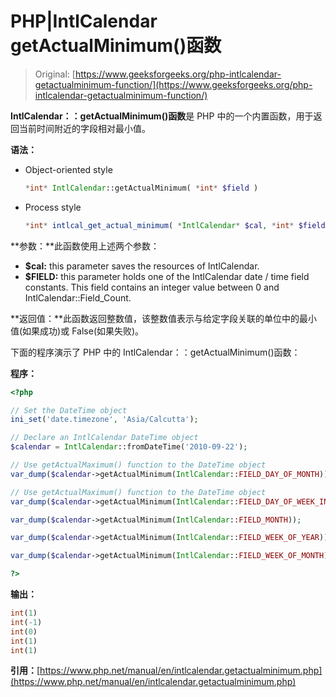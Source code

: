 # PHP|IntlCalendar getActualMinimum()函数

> Original: [https://www.geeksforgeeks.org/php-intlcalendar-getactualminimum-function/](https://www.geeksforgeeks.org/php-intlcalendar-getactualminimum-function/)

**IntlCalendar：：getActualMinimum()函数**是 PHP 中的一个内置函数，用于返回当前时间附近的字段相对最小值。

**语法：**

*   Object-oriented style

    ```php
    *int* IntlCalendar::getActualMinimum( *int* $field )
    ```

*   Process style

    ```php
    *int* intlcal_get_actual_minimum( *IntlCalendar* $cal, *int* $field )
    ```

**参数：**此函数使用上述两个参数：

*   **$cal:** this parameter saves the resources of IntlCalendar.
*   **$FIELD:** this parameter holds one of the IntlCalendar date / time field constants. This field contains an integer value between 0 and IntlCalendar::Field_Count.

**返回值：**此函数返回整数值，该整数值表示与给定字段关联的单位中的最小值(如果成功)或 False(如果失败)。

下面的程序演示了 PHP 中的 IntlCalendar：：getActualMinimum()函数：

**程序：**

```php
<?php

// Set the DateTime object
ini_set('date.timezone', 'Asia/Calcutta');

// Declare an IntlCalendar DateTime object
$calendar = IntlCalendar::fromDateTime('2010-09-22');

// Use getActualMaximum() function to the DateTime object
var_dump($calendar->getActualMinimum(IntlCalendar::FIELD_DAY_OF_MONTH));

// Use getActualMaximum() function to the DateTime object
var_dump($calendar->getActualMinimum(IntlCalendar::FIELD_DAY_OF_WEEK_IN_MONTH));

var_dump($calendar->getActualMinimum(IntlCalendar::FIELD_MONTH));

var_dump($calendar->getActualMinimum(IntlCalendar::FIELD_WEEK_OF_YEAR));

var_dump($calendar->getActualMinimum(IntlCalendar::FIELD_WEEK_OF_MONTH));

?>
```

**输出：**

```php
int(1)
int(-1)
int(0)
int(1)
int(1)

```

**引用：**[https://www.php.net/manual/en/intlcalendar.getactualminimum.php](https://www.php.net/manual/en/intlcalendar.getactualminimum.php)